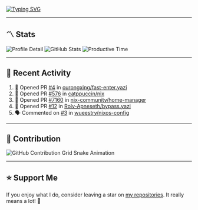 [![Typing SVG](https://readme-typing-svg.demolab.com?font=&duration=2500&pause=100&center=true&vCenter=true&multiline=true&width=1000&height=60&lines=Hi+There!;Welcome+to+my+Github+profile+%F0%9F%91%8B)](https://git.io/typing-svg)

---

## 〽️ Stats

![Profile Detail](http://github-profile-summary-cards.vercel.app/api/cards/profile-details?username=phucleeuwu&theme=transparent)
![GitHub Stats](http://github-profile-summary-cards.vercel.app/api/cards/stats?username=phucleeuwu&theme=transparent)
![Productive Time](http://github-profile-summary-cards.vercel.app/api/cards/productive-time?username=phucleeuwu&theme=transparent&utcOffset=8)

---

## 📝 Recent Activity

<!--START_SECTION:activity-->
1. 💪 Opened PR [#4](https://github.com/ourongxing/fast-enter.yazi/pull/4) in [ourongxing/fast-enter.yazi](https://github.com/ourongxing/fast-enter.yazi)
2. 💪 Opened PR [#576](https://github.com/catppuccin/nix/pull/576) in [catppuccin/nix](https://github.com/catppuccin/nix)
3. 💪 Opened PR [#7160](https://github.com/nix-community/home-manager/pull/7160) in [nix-community/home-manager](https://github.com/nix-community/home-manager)
4. 💪 Opened PR [#12](https://github.com/Rolv-Apneseth/bypass.yazi/pull/12) in [Rolv-Apneseth/bypass.yazi](https://github.com/Rolv-Apneseth/bypass.yazi)
5. 🗣 Commented on [#3](https://github.com/wueestry/nixos-config/issues/3#issuecomment-2921237500) in [wueestry/nixos-config](https://github.com/wueestry/nixos-config)
<!--END_SECTION:activity-->

<!--START_SECTION:waka-->

<!--END_SECTION:waka-->

---

## 🐍 Contribution

<picture>
  <source media="(prefers-color-scheme: dark)" srcset="https://raw.githubusercontent.com/phucleeuwu/phucleeuwu/output/github-contribution-grid-snake-dark.svg">
  <source media="(prefers-color-scheme: light)" srcset="https://raw.githubusercontent.com/phucleeuwu/phucleeuwu/output/github-contribution-grid-snake.svg">
  <img alt="GitHub Contribution Grid Snake Animation" src="https://raw.githubusercontent.com/phucleeuwu/phucleeuwu/output/github-contribution-grid-snake.svg">
</picture>

---

## ⭐ Support Me

If you enjoy what I do, consider leaving a star on [my repositories](https://github.com/phucleeuwu?tab=repositories&type=source). It really means a lot! 💙
